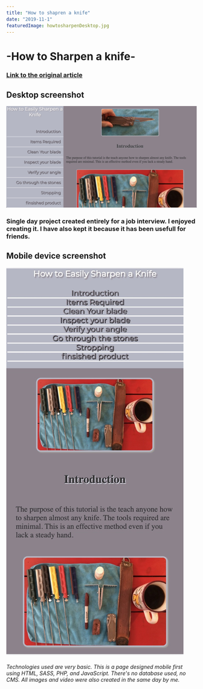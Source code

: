 ```yaml
---
title: "How to shapren a knife"
date: "2019-11-1"
featuredImage: howtosharpenDesktop.jpg
---
```

# -How to Sharpen a knife-
### [Link to the original article](http://jeremedaniels.com/sharpen/ "Link to article")
## Desktop screenshot
![screenshot](./howtosharpenDesktop.jpg)
### Single day project created entirely for a job interview. I enjoyed creating it.  I have also kept it because it has been usefull for friends. 
## Mobile device screenshot
![screenshot](./howtosharpenMobile.jpg)
###### Technologies used are very basic.  This is a page designed mobile first using HTML, SASS, PHP, and JavaScript.  There's no database used, no CMS.  All images and video were also created in the same day by me.  